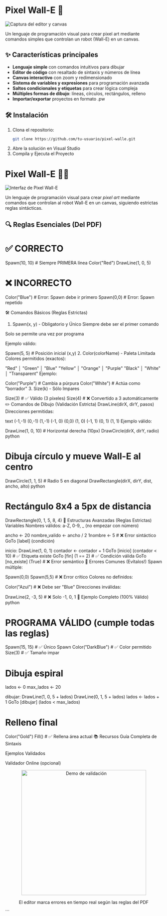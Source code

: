 # Pixel Wall-E 🚀

![Captura del editor y canvas](screenshot.png) <!-- Reemplaza con tu propia imagen -->

Un lenguaje de programación visual para crear pixel art mediante comandos simples que controlan un robot (Wall-E) en un canvas.

## ✨ Características principales

- **Lenguaje simple** con comandos intuitivos para dibujar
- **Editor de código** con resaltado de sintaxis y números de línea
- **Canvas interactivo** con zoom y redimensionado
- **Sistema de variables y expresiones** para programación avanzada
- **Saltos condicionales y etiquetas** para crear lógica compleja
- **Múltiples formas de dibujo**: líneas, círculos, rectángulos, relleno
- **Importar/exportar** proyectos en formato .pw

## 🛠 Instalación

1. Clona el repositorio:
   ```bash
   git clone https://github.com/tu-usuario/pixel-walle.git
2. Abre la solución en Visual Studio
3. Compila y Ejecuta el Proyecto

# Pixel Wall-E 🎨🤖

![Interfaz de Pixel Wall-E](screenshot.png)

Un lenguaje de programación visual para crear *pixel art* mediante comandos que controlan al robot Wall-E en un canvas, siguiendo estrictas reglas sintácticas.

## 🔍 Reglas Esenciales (Del PDF)


# ✅ CORRECTO
Spawn(10, 10)  # Siempre PRIMERA línea
Color("Red")
DrawLine(1, 0, 5)

# ❌ INCORRECTO
Color("Blue")  # Error: Spawn debe ir primero
Spawn(0,0)    # Error: Spawn repetido

🛠 Comandos Básicos (Reglas Estrictas)
1. Spawn(x, y) - Obligatorio y Único
Siempre debe ser el primer comando

Solo se permite una vez por programa

Ejemplo válido:

Spawn(5, 5)  # Posición inicial (x,y)
2. Color(colorName) - Paleta Limitada
Colores permitidos (exactos):

"Red"    │ "Green"   │ "Blue"
"Yellow" │ "Orange"  │ "Purple"
"Black"  │ "White"   │ "Transparent"
Ejemplo:

Color("Purple")  # Cambia a púrpura
Color("White")   # Actúa como "borrador"
3. Size(k) - Sólo Impares

Size(3)   # ✅ Válido (3 píxeles)
Size(4)   # ❌ Convertido a 3 automáticamente
✏️ Comandos de Dibujo (Validación Estricta)
DrawLine(dirX, dirY, pasos)
Direcciones permitidas:

text
(-1,-1)  (0,-1)  (1,-1)
(-1, 0)   (0,0)  (1, 0)
(-1, 1)  (0, 1)  (1, 1)
Ejemplo válido:

DrawLine(1, 0, 10)  # Horizontal derecha (10px)
DrawCircle(dirX, dirY, radio)
python
# Dibuja círculo y mueve Wall-E al centro
DrawCircle(1, 1, 5)  # Radio 5 en diagonal
DrawRectangle(dirX, dirY, dist, ancho, alto)
python
# Rectángulo 8x4 a 5px de distancia
DrawRectangle(0, 1, 5, 8, 4)
🧠 Estructuras Avanzadas (Reglas Estrictas)
Variables
Nombres válidos: a-Z, 0-9, _ (no empezar con número)

ancho <- 20
nombre_valido <- ancho / 2
1nombre <- 5  # ❌ Error sintáctico
GoTo [label] (condición)

inicio:
  DrawLine(1, 0, 1)
  contador <- contador + 1
  GoTo [inicio] (contador < 10)  # ✅ Etiqueta existe
  GoTo [fin] (1 == 2)            # ✅ Condición válida
  GoTo [no_existe] (True)        # ❌ Error semántico
🚫 Errores Comunes (Evítalos!)
Spawn múltiple:

Spawn(0,0)
Spawn(5,5)  # ❌ Error crítico
Colores no definidos:

Color("Azul")  # ❌ Debe ser "Blue"
Direcciones inválidas:


DrawLine(2, -3, 5)  # ❌ Solo -1, 0, 1
📜 Ejemplo Completo (100% Válido)
python
# PROGRAMA VÁLIDO (cumple todas las reglas)
Spawn(15, 15)          # ✅ Único Spawn
Color("DarkBlue")      # ✅ Color permitido
Size(3)                # ✅ Tamaño impar

# Dibuja espiral
lados <- 0
max_lados <- 20

dibujar:
  DrawLine(1, 0, 5 + lados)
  DrawLine(0, 1, 5 + lados)
  lados <- lados + 1
  GoTo [dibujar] (lados < max_lados)

# Relleno final
Color("Gold")
Fill()                # ✅ Rellena área actual
📚 Recursos
Guía Completa de Sintaxis

Ejemplos Validados

Validador Online (opcional)

<div align="center"> <img src="assets/validation.gif" width="400" alt="Demo de validación"> <p>El editor marca errores en tiempo real según las reglas del PDF</p> </div> ```
